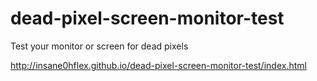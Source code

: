 # dead-pixel-screen-monitor-test
Test your monitor or screen for dead pixels


http://insane0hflex.github.io/dead-pixel-screen-monitor-test/index.html

